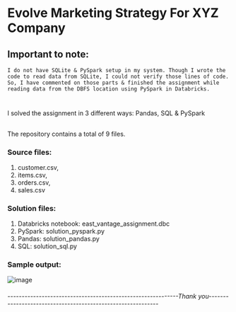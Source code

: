 # Evolve Marketing Strategy For XYZ Company

## Important to note:
`I do not have SQLite & PySpark setup in my system. Though I wrote the code to read data from SQLite, I could not verify those lines of code. So, I have commented on those parts & finished the assignment while reading data from the DBFS location using PySpark in Databricks.`
#
I solved the assignment in 3 different ways: Pandas, SQL & PySpark
##


The repository contains a total of 9 files.

### Source files:
1. customer.csv,
2. items.csv,
3. orders.csv,
4. sales.csv

### Solution files:
1. Databricks notebook: east_vantage_assignment.dbc
2. PySpark: solution_pyspark.py
3. Pandas: solution_pandas.py
4. SQL: solution_sql.py

### Sample output:





![image](https://github.com/arnabghosh21/east_vantage_assignment/assets/56335708/4e2748ca-2776-4ca3-8bdc-6c281ae9ef9b)


###### ------------------------------------------------------------Thank you------------------------------------------------------------
